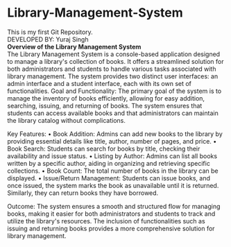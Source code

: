 # Library-Management-System
This is my first Git Repository. 
<br>
DEVELOPED BY: Yuraj Singh
<br>
**Overview of the Library Management System**<br>
The Library Management System is a console-based application designed to manage a library's collection of books. It offers a streamlined solution for both administrators and students to handle various tasks associated with library management. The system provides two distinct user interfaces: an admin interface and a student interface, each with its own set of functionalities.
Goal and Functionality: The primary goal of the system is to manage the inventory of books efficiently, allowing for easy addition, searching, issuing, and returning of books. The system ensures that students can access available books and that administrators can maintain the library catalog without complications.

Key Features:
•	Book Addition: Admins can add new books to the library by providing essential details like title, author, number of pages, and price.
•	Book Search: Students can search for books by title, checking their availability and issue status.
•	Listing by Author: Admins can list all books written by a specific author, aiding in organizing and retrieving specific collections.
•	Book Count: The total number of books in the library can be displayed.
•	Issue/Return Management: Students can issue books, and once issued, the system marks the book as unavailable until it is returned. Similarly, they can return books they have borrowed.

Outcome:
The system ensures a smooth and structured flow for managing books, making it easier for both administrators and students to track and utilize the library's resources. The inclusion of functionalities such as issuing and returning books provides a more comprehensive solution for library management.

